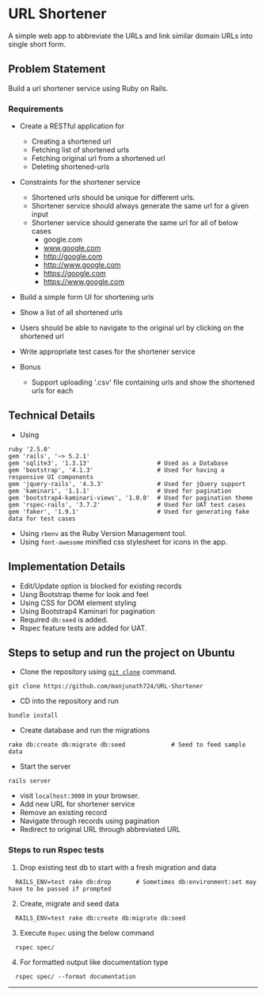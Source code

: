 # URL Shortener

A simple web app to abbreviate the URLs and link similar domain URLs into single short form.

## Problem Statement
Build a url shortener service using Ruby on Rails.

### Requirements

- Create a RESTful application for
  - Creating a shortened url
  - Fetching list of shortened urls
  - Fetching original url from a shortened url
  - Deleting shortened-urls

- Constraints for the shortener service
  - Shortened urls should be unique for different urls.
  - Shortener service should always generate the same url for a given input
  - Shortener service should generate the same url for all of below cases
    - google.com
    - www.google.com
    - http://google.com
    - http://www.google.com
    - https://google.com
    - https://www.google.com

- Build a simple form UI for shortening urls
- Show a list of all shortened urls
- Users should be able to navigate to the original url by clicking on the shortened url
- Write appropriate test cases for the shortener service

- Bonus
  - Support uploading '.csv' file containing urls and show the shortened urls for each

## Technical Details
- Using
```
ruby '2.5.0'
gem 'rails', '~> 5.2.1'
gem 'sqlite3', '1.3.13'                   # Used as a Database
gem 'bootstrap', '4.1.3'                  # Used for having a responsive UI components
gem 'jquery-rails', '4.3.3'               # Used for jQuery support
gem 'kaminari', '1.1.1'                   # Used for pagination
gem 'bootstrap4-kaminari-views', '1.0.0'  # Used for pagination theme
gem 'rspec-rails', '3.7.2'                # Used for UAT test cases
gem 'faker', '1.9.1'                      # Used for generating fake data for test cases
```
- Using `rbenv` as the Ruby Version Management tool.
- Using `font-awesome` minified css stylesheet for icons in the app.

## Implementation Details
- Edit/Update option is blocked for existing records
- Usng Bootstrap theme for look and feel
- Using CSS for DOM element styling
- Using Bootstrap4 Kaminari for pagination
- Required `db:seed` is added.
- Rspec feature tests are added for UAT.

## Steps to setup and run the project on Ubuntu
- Clone the repository using [`git clone`](https://git-scm.com/book/en/v2/Git-Basics-Getting-a-Git-Repository) command.
```
git clone https://github.com/manjunath724/URL-Shortener
```
- CD into the repository and run 
```
bundle install
``` 
- Create database and run the migrations
```
rake db:create db:migrate db:seed             # Seed to feed sample data
```
- Start the server
```
rails server
```
- visit `localhost:3000` in your browser.
- Add new URL for shortener service
- Remove an existing record
- Navigate through records using pagination
- Redirect to original URL through abbreviated URL

### Steps to run Rspec tests
  1. Drop existing test db to start with a fresh migration and data
  ```
    RAILS_ENV=test rake db:drop       # Sometimes db:environment:set may have to be passed if prompted
  ```
  
  2. Create, migrate and seed data
  ```
    RAILS_ENV=test rake db:create db:migrate db:seed
  ```
  
  3. Execute `Rspec` using the below command
  ```
    rspec spec/
  ```
  4. For formatted output like documentation type
  ```
    rspec spec/ --format documentation
  ```
<hr>
